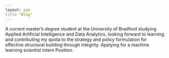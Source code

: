 ```yaml
---
layout: pge
title "Blog"
---
```


A current master’s degree student at the University of Bradford studying Applied Artificial Intelligence and Data Analytics, looking forward to learning and contributing my quota to the strategy and policy formulation for effective structural building through integrity. Applying for a machine learning scientist intern Position.
